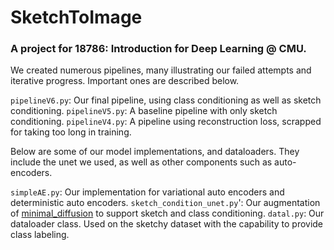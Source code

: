 # SketchToImage
### A project for 18786: Introduction for Deep Learning @ CMU.


We created numerous pipelines, many illustrating our failed attempts and iterative progress.
Important ones are described below.


`pipelineV6.py`: Our final pipeline, using class conditioning as well as sketch conditioning.
`pipelineV5.py`: A baseline pipeline with only sketch conditioning.
`pipelineV4.py`: A pipeline using reconstruction loss, scrapped for taking too long in training.


Below are some of our model implementations, and dataloaders. They include the unet we used, 
as well as other components such as auto-encoders.


`simpleAE.py`: Our implementation for variational auto encoders and deterministic auto encoders.
`sketch_condition_unet.py`': Our augmentation of [minimal_diffusion](https://github.com/VSehwag/minimal-diffusion) to support sketch and class conditioning.
`datal.py`: Our dataloader class. Used on the sketchy dataset with the capability to provide class labeling.
